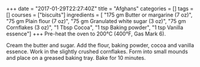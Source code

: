 +++
date = "2017-01-29T22:27:40Z"
title = "Afghans"
categories = []
tags = []
courses = ["biscuits"]
ingredients = [
	"175 gm Butter or margarine (7 oz)", 
	"75 gm Plain flour (7 oz)",
	"75 gm Granulated white sugar (3 oz)",
	"75 gm Cornflakes (3 oz)",
	"1 Tbsp Cocoa",
	"1 tsp Baking powder",
	"1 tsp Vanilla essence"]
+++
Pre-heat the oven to 200°C (400°F, Gas Mark 6).

Cream the butter and sugar. Add the flour, baking powder, cocoa and vanilla
essence. Work in the slightly crushed cornflakes. Form into small mounds
and place on a greased baking tray. Bake for 10 minutes.